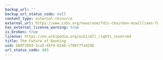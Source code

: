 ```yaml
---
backup_url: ''
backup_url_status_code: null
content_type: external-resource
external_url: https://www.csbs.org/newsroom/fdic-chairman-mcwilliams-future-banking
has_external_license_warning: true
is_broken: true
license: https://en.wikipedia.org/wiki/All_rights_reserved
title: The Future of Banking
uid: b60f205d-3ca5-45f4-b24b-c780f7fa429b
url_status_code: 403
---
```

